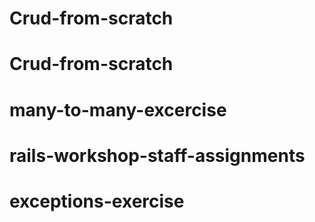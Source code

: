# Crud-from-scratch
# Crud-from-scratch
# many-to-many-excercise
# rails-workshop-staff-assignments
# exceptions-exercise
